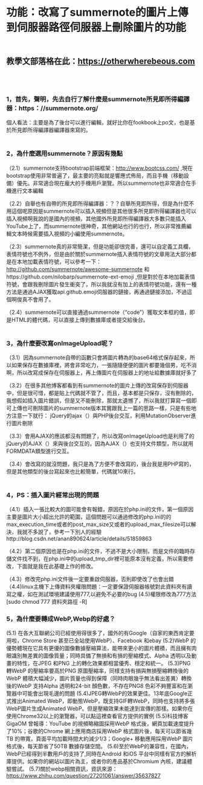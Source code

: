 
# 功能：改寫了summernote的圖片上傳到伺服器路徑伺服器上刪除圖片的功能<br>
## <br>教學文部落格在此：https://otherwherebeous.com
<br><br>
### 1，首先，聲明，先去自行了解什麼是summernote所見即所得編譯器：https：//summernote.org/
個人看法：主要是為了後台可以進行編輯，就好比你在fookbook上po文，也是基於所見即所得編譯器編譯器來寫的。
<br><br>
### 2，為什麼選用summernote？原因有幾點
（2.1）summernote支持bootstrap前端框架：http://www.bootcss.com/ ,現在bootstrap使用非常普遍了，最主要的亮點就是響應式佈局，而且手機（移動設備）優先。非常適合現在龐大的手機用戶瀏覽。所以summernote也非常適合在手機進行文本編輯

（2.2）自舉也有自帶的所見即所得編譯器：？？自舉所見即所得，但是為什麼不用這個呢原因是summernote可以插入視頻但是其他很多所見即所得編譯器也可以插入視頻啊我說的是國內的視頻，其他國外所見即所得編譯器大多數只能插入YouTube上了，而summernote很神奇，其他網站也行的也行，所以非常推薦編輯文本時候需要插入視頻的小編使用summernote。


（2.3）summernote真的非常簡潔，但是功能卻很完善，還可以自定義工具欄，表情符號也不例外，但是由於關於summernote插入表情符號的文章用法大部分都是在本地加載表情符號，可以參考一下：http://github.com/summernote/awesome-summernote 和https://github.com/nilobarp/summernote-ext-emoji
,但是對於在本地加載表情符號，會跟我刪除圖片發生衝突了，所以我就沒有加上的表情符號功能，還有一種方法是通過AJAX獲取api.github.emoji伺服器的鏈接，再通過鏈接添加，不過這個啊俊真不會用了。

（2.4）summernote可以直接通過summernote（“code”）獲取文本框的值，即是HTML的體代碼，可以直接上傳到數據庫或者提交給後台。
<br><br>

### 3，為什麼要改寫onImageUpload呢？
（3.1）因為summernote自帶的函數只會將圖片轉為的base64格式保存起來，所以如果保存在數據庫裡，將會非常吃力，一張隨隨便便的圖片都要幾個男，吃不消啊，所以改寫成保存在伺服器上，再上傳圖片在伺服器上的地址給數據庫就好多了

（3.2）在很多其他博客都看到有summernote的圖片上傳的改寫保存到伺服器中，但是很可惜，都是貼上代碼就不管了，而且，基本都是只保存，沒有刪除的，我想假如插入圖片錯誤，但是又不能刪除，那就太遺憾了，所以我就打算寫一個即可上傳也可刪除圖片的summernote版本其實跟我上一篇的思路一樣，只是有些地方注意一下就行： jQuery的ajax（）與PHP後台交互，利用MutationObserver進行圖片刪除

（3.3）會用AJAX的應該都沒有問題了，所以改寫onImageUpload也是利用了的jQuery的AJAX（）來與後台交互的，因為AJAX（）也支持文件類型，所以就用FORMDATA類型進行交互。

（3.4）會改寫的就沒問題，我只是為了方便不會改寫的，後台我是用PHP寫的，但是其他類型的後台寫起來也比較簡單，代碼就10來行。
<br><br>


### 4，PS：插入圖片經常出現的問題
（4.1）插入一張比較大的圖可能會有報錯，原因在於php.ini的文件，第一個原因主要是圖片大小超出允許的範圍，這個問題可以通過修改的php.ini的的max_execution_time或者的post_max_size又或者的upload_max_filesize可以解決，我就不多說了，參考一下別人的經驗http://blog.csdn.net/anan890624/article/details/51859863

（4.2）第二個原因也是在php.ini的文件，不過不是大小限制，而是文件的臨時存儲文件找不到，在php.ini中的upload_tmp_dir裡可能原本沒有定義，所以需要修改，下面就是我在此基礎上作的修改。

（4.3）修改完php.ini文件後一定要重啟伺服器，否則即使改了也會出錯
（4.4)linux主機下上傳資料夾權限問題：一定要保證伺服器帳號對此資料夾有讀寫之權，如在測試環境建議使用777,以避免不必要的bug
(4.5)權限修改為777方法 [sudo chmod 777 資料夾路徑 -R]
### 5，為什麼要轉成WebP,Webp的好處？
(5.1) 在各大互聯網公司已經使用得很多了，國外的有Google（自家的東西肯定要用啦，Chrome Store 甚至已全站使用WebP）、Facebook 和ebay
(5.2)WebP 的優勢體現在它具有更優的圖像數據壓縮算法，能帶來更小的圖片體積，而且擁有肉眼識別無差異的圖像質量；同時具備了無損和有​​損的壓縮模式、Alpha 透明以及動畫的特性，在JPEG 和PNG 上的轉化效果都相當優秀、穩定和統一。
(5.3)PNG 轉WebP 的壓縮率要高於PNG 原圖壓縮率，同樣支持有損與無損壓縮轉換後的WebP 體積大幅減少，圖片質量也得到保障（同時肉眼幾乎無法看出差異）轉換後的WebP 支持Alpha 透明和24-bit 顏色數，不存在PNG8 色彩不夠豐富和在瀏覽器中可能會出現毛邊的問題
(5.4)JPEG轉WebP的效果更佳。13年底Google正式推出Animated WebP，即動態WebP，既支持GIF轉WebP，同時也支持將多張WebP圖片生成Animated WebP。但是壓縮效果未能達到宣傳的那樣。如果你在使用Chrome32以上的瀏覽器，可以點這裡查看官方提供的實例
(5.5)科技博客Gig‍‍‍aOM 曾報導：YouTube 的視頻略縮圖採用WebP 格式後，網頁加載速度提升了10%；谷歌的Chrome 網上應用商店採用WebP 格式圖片後，每天可以節省幾TB 的帶寬，頁面平均加載時間大約減少1/3；Google+ 移動應用採用WebP 圖片格式後，每天節省了50TB 數據存儲空間。
(5.6)至於WebP的兼容性，在國內，WebP已經得到半數用戶的支持了,同時在Android 和iOS 平台中同樣有官方的解析庫提供。如果你的網站以圖片為主，或者你的產品基於Chromium 內核，建議體驗嘗試。
(5.7)關於webp相關資訊，資訊來源：https://www.zhihu.com/question/27201061/answer/35637827


